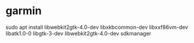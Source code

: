 # garmin
sudo apt install libwebkit2gtk-4.0-dev libxkbcommon-dev libxxf86vm-dev libatk1.0-0 libgtk-3-dev libwebkit2gtk-4.0-dev
sdkmanager
